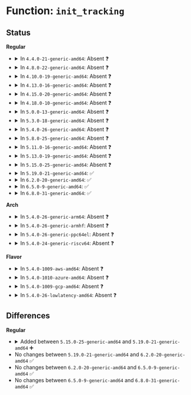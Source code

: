 # Function: <code>init_tracking</code>

## Status
<b>Regular</b>
<ul>
<li>
<details>
<summary>In <code>4.4.0-21-generic-amd64</code>: Absent ❓</summary>

```json
{
  "name": "init_tracking",
  "collision_type": "Unique Static",
  "inline_type": "Selective",
  "funcs": [
    {
      "addr": 18446744071580846160,
      "name": "init_tracking",
      "external": false,
      "loc": "mm/slub.c:547",
      "file": "mm/slub.c",
      "inline": "not declared, inlined",
      "caller_inline": [
        "mm/slub.c:new_slab",
        "mm/slub.c:kmem_cache_open"
      ],
      "caller_func": [
        "mm/slub.c:new_slab",
        "mm/slub.c:kmem_cache_open"
      ]
    }
  ],
  "symbols": [
    {
      "addr": 18446744071580846160,
      "name": "init_tracking.part.49",
      "section": ".text",
      "bind": "STB_LOCAL",
      "size": 50
    }
  ]
}
```
</details>
</li>
<li>
<details>
<summary>In <code>4.8.0-22-generic-amd64</code>: Absent ❓</summary>

```json
{
  "name": "init_tracking",
  "collision_type": "Unique Static",
  "inline_type": "Selective",
  "funcs": [
    {
      "addr": 18446744071580995665,
      "name": "init_tracking",
      "external": false,
      "loc": "mm/slub.c:558",
      "file": "mm/slub.c",
      "inline": "not declared, inlined",
      "caller_inline": [
        "mm/slub.c:kmem_cache_open"
      ],
      "caller_func": [
        "mm/slub.c:kmem_cache_open"
      ]
    }
  ],
  "symbols": [
    {
      "addr": 18446744071580972464,
      "name": "init_tracking.part.54",
      "section": ".text",
      "bind": "STB_LOCAL",
      "size": 50
    }
  ]
}
```
</details>
</li>
<li>
<details>
<summary>In <code>4.10.0-19-generic-amd64</code>: Absent ❓</summary>

```json
{
  "name": "init_tracking",
  "collision_type": "Unique Static",
  "inline_type": "Selective",
  "funcs": [
    {
      "addr": 18446744071581069489,
      "name": "init_tracking",
      "external": false,
      "loc": "mm/slub.c:555",
      "file": "mm/slub.c",
      "inline": "not declared, inlined",
      "caller_inline": [
        "mm/slub.c:kmem_cache_open"
      ],
      "caller_func": [
        "mm/slub.c:kmem_cache_open"
      ]
    }
  ],
  "symbols": [
    {
      "addr": 18446744071581046464,
      "name": "init_tracking.part.57",
      "section": ".text",
      "bind": "STB_LOCAL",
      "size": 50
    }
  ]
}
```
</details>
</li>
<li>
<details>
<summary>In <code>4.13.0-16-generic-amd64</code>: Absent ❓</summary>

```json
{
  "name": "init_tracking",
  "collision_type": "Unique Static",
  "inline_type": "Selective",
  "funcs": [
    {
      "addr": 18446744071581120670,
      "name": "init_tracking",
      "external": false,
      "loc": "mm/slub.c:557",
      "file": "mm/slub.c",
      "inline": "not declared, inlined",
      "caller_inline": [
        "mm/slub.c:__kmem_cache_create"
      ],
      "caller_func": [
        "mm/slub.c:__kmem_cache_create"
      ]
    }
  ],
  "symbols": [
    {
      "addr": 18446744071581094160,
      "name": "init_tracking.part.56",
      "section": ".text",
      "bind": "STB_LOCAL",
      "size": 50
    }
  ]
}
```
</details>
</li>
<li>
<details>
<summary>In <code>4.15.0-20-generic-amd64</code>: Absent ❓</summary>

```json
{
  "name": "init_tracking",
  "collision_type": "Unique Static",
  "inline_type": "Selective",
  "funcs": [
    {
      "addr": 18446744071581233074,
      "name": "init_tracking",
      "external": false,
      "loc": "mm/slub.c:592",
      "file": "mm/slub.c",
      "inline": "not declared, inlined",
      "caller_inline": [
        "mm/slub.c:__kmem_cache_create"
      ],
      "caller_func": [
        "mm/slub.c:__kmem_cache_create"
      ]
    }
  ],
  "symbols": [
    {
      "addr": 18446744071581206416,
      "name": "init_tracking.part.57",
      "section": ".text",
      "bind": "STB_LOCAL",
      "size": 50
    }
  ]
}
```
</details>
</li>
<li>
<details>
<summary>In <code>4.18.0-10-generic-amd64</code>: Absent ❓</summary>

```json
{
  "name": "init_tracking",
  "collision_type": "Unique Static",
  "inline_type": "Selective",
  "funcs": [
    {
      "addr": 18446744071581369041,
      "name": "init_tracking",
      "external": false,
      "loc": "mm/slub.c:577",
      "file": "mm/slub.c",
      "inline": "not declared, inlined",
      "caller_inline": [
        "mm/slub.c:kmem_cache_open"
      ],
      "caller_func": [
        "mm/slub.c:kmem_cache_open"
      ]
    }
  ],
  "symbols": [
    {
      "addr": 18446744071581350656,
      "name": "init_tracking.part.61",
      "section": ".text",
      "bind": "STB_LOCAL",
      "size": 50
    }
  ]
}
```
</details>
</li>
<li>
<details>
<summary>In <code>5.0.0-13-generic-amd64</code>: Absent ❓</summary>

```json
{
  "name": "init_tracking",
  "collision_type": "Unique Static",
  "inline_type": "Selective",
  "funcs": [
    {
      "addr": 18446744071581457853,
      "name": "init_tracking",
      "external": false,
      "loc": "mm/slub.c:582",
      "file": "mm/slub.c",
      "inline": "not declared, inlined",
      "caller_inline": [
        "mm/slub.c:kmem_cache_open"
      ],
      "caller_func": [
        "mm/slub.c:kmem_cache_open"
      ]
    }
  ],
  "symbols": [
    {
      "addr": 18446744071581434544,
      "name": "init_tracking.part.64",
      "section": ".text",
      "bind": "STB_LOCAL",
      "size": 50
    }
  ]
}
```
</details>
</li>
<li>
<details>
<summary>In <code>5.3.0-18-generic-amd64</code>: Absent ❓</summary>

```json
{
  "name": "init_tracking",
  "collision_type": "Unique Static",
  "inline_type": "Selective",
  "funcs": [
    {
      "addr": 18446744071581572113,
      "name": "init_tracking",
      "external": false,
      "loc": "mm/slub.c:574",
      "file": "mm/slub.c",
      "inline": "not declared, inlined",
      "caller_inline": [
        "mm/slub.c:kmem_cache_open"
      ],
      "caller_func": [
        "mm/slub.c:kmem_cache_open"
      ]
    }
  ],
  "symbols": [
    {
      "addr": 18446744071581547008,
      "name": "init_tracking.part.0",
      "section": ".text",
      "bind": "STB_LOCAL",
      "size": 52
    }
  ]
}
```
</details>
</li>
<li>
<details>
<summary>In <code>5.4.0-26-generic-amd64</code>: Absent ❓</summary>

```json
{
  "name": "init_tracking",
  "collision_type": "Unique Static",
  "inline_type": "Selective",
  "funcs": [
    {
      "addr": 18446744071581637329,
      "name": "init_tracking",
      "external": false,
      "loc": "mm/slub.c:574",
      "file": "mm/slub.c",
      "inline": "not declared, inlined",
      "caller_inline": [
        "mm/slub.c:kmem_cache_open"
      ],
      "caller_func": [
        "mm/slub.c:kmem_cache_open"
      ]
    }
  ],
  "symbols": [
    {
      "addr": 18446744071581611904,
      "name": "init_tracking.part.0",
      "section": ".text",
      "bind": "STB_LOCAL",
      "size": 52
    }
  ]
}
```
</details>
</li>
<li>
<details>
<summary>In <code>5.8.0-25-generic-amd64</code>: Absent ❓</summary>

```json
{
  "name": "init_tracking",
  "collision_type": "Unique Static",
  "inline_type": "Full",
  "funcs": [
    {
      "addr": 18446744071581834884,
      "name": "init_tracking",
      "external": false,
      "loc": "mm/slub.c:609",
      "file": "mm/slub.c",
      "inline": "not declared, inlined",
      "caller_inline": [
        "mm/slub.c:early_kmem_cache_node_alloc",
        "mm/slub.c:early_kmem_cache_node_alloc"
      ],
      "caller_func": []
    }
  ],
  "symbols": []
}
```
</details>
</li>
<li>
<details>
<summary>In <code>5.11.0-16-generic-amd64</code>: Absent ❓</summary>

```json
{
  "name": "init_tracking",
  "collision_type": "Unique Static",
  "inline_type": "Full",
  "funcs": [
    {
      "addr": 18446744071581880756,
      "name": "init_tracking",
      "external": false,
      "loc": "mm/slub.c:604",
      "file": "mm/slub.c",
      "inline": "not declared, inlined",
      "caller_inline": [
        "mm/slub.c:early_kmem_cache_node_alloc",
        "mm/slub.c:early_kmem_cache_node_alloc"
      ],
      "caller_func": []
    }
  ],
  "symbols": []
}
```
</details>
</li>
<li>
<details>
<summary>In <code>5.13.0-19-generic-amd64</code>: Absent ❓</summary>

```json
{
  "name": "init_tracking",
  "collision_type": "Unique Static",
  "inline_type": "Full",
  "funcs": [
    {
      "addr": 18446744071581912452,
      "name": "init_tracking",
      "external": false,
      "loc": "mm/slub.c:615",
      "file": "mm/slub.c",
      "inline": "not declared, inlined",
      "caller_inline": [
        "mm/slub.c:early_kmem_cache_node_alloc",
        "mm/slub.c:early_kmem_cache_node_alloc"
      ],
      "caller_func": []
    }
  ],
  "symbols": []
}
```
</details>
</li>
<li>
<details>
<summary>In <code>5.15.0-25-generic-amd64</code>: Absent ❓</summary>

```json
{
  "name": "init_tracking",
  "collision_type": "Unique Static",
  "inline_type": "Full",
  "funcs": [
    {
      "addr": 18446744071582207892,
      "name": "init_tracking",
      "external": false,
      "loc": "mm/slub.c:726",
      "file": "mm/slub.c",
      "inline": "not declared, inlined",
      "caller_inline": [
        "mm/slub.c:early_kmem_cache_node_alloc",
        "mm/slub.c:early_kmem_cache_node_alloc"
      ],
      "caller_func": []
    }
  ],
  "symbols": []
}
```
</details>
</li>
<li>
<details>
<summary>In <code>5.19.0-21-generic-amd64</code>: ✅</summary>

```c
void init_tracking(struct kmem_cache * s, void * object)
```

```json
{
  "name": "init_tracking",
  "collision_type": "Unique Static",
  "inline_type": "No",
  "funcs": [
    {
      "addr": 18446744071582661840,
      "name": "init_tracking",
      "external": false,
      "loc": "mm/slub.c:771",
      "file": "mm/slub.c",
      "inline": "seen, unknown",
      "caller_inline": [],
      "caller_func": [
        "mm/slub.c:init_kmem_cache_nodes",
        "mm/slub.c:setup_object"
      ]
    }
  ],
  "symbols": [
    {
      "addr": 18446744071582661840,
      "name": "init_tracking",
      "section": ".text",
      "bind": "STB_LOCAL",
      "size": 80
    }
  ]
}
```
</details>
</li>
<li>
<details>
<summary>In <code>6.2.0-20-generic-amd64</code>: ✅</summary>

```c
void init_tracking(struct kmem_cache * s, void * object)
```

```json
{
  "name": "init_tracking",
  "collision_type": "Unique Static",
  "inline_type": "No",
  "funcs": [
    {
      "addr": 18446744071583186304,
      "name": "init_tracking",
      "external": false,
      "loc": "mm/slub.c:786",
      "file": "mm/slub.c",
      "inline": "seen, unknown",
      "caller_inline": [],
      "caller_func": [
        "mm/slub.c:early_kmem_cache_node_alloc",
        "mm/slub.c:setup_object"
      ]
    }
  ],
  "symbols": [
    {
      "addr": 18446744071583186304,
      "name": "init_tracking",
      "section": ".text",
      "bind": "STB_LOCAL",
      "size": 80
    }
  ]
}
```
</details>
</li>
<li>
<details>
<summary>In <code>6.5.0-9-generic-amd64</code>: ✅</summary>

```c
void init_tracking(struct kmem_cache * s, void * object)
```

```json
{
  "name": "init_tracking",
  "collision_type": "Unique Static",
  "inline_type": "No",
  "funcs": [
    {
      "addr": 18446744071583404064,
      "name": "init_tracking",
      "external": false,
      "loc": "mm/slub.c:807",
      "file": "mm/slub.c",
      "inline": "seen, unknown",
      "caller_inline": [],
      "caller_func": [
        "mm/slub.c:early_kmem_cache_node_alloc",
        "mm/slub.c:setup_object"
      ]
    }
  ],
  "symbols": [
    {
      "addr": 18446744071583404064,
      "name": "init_tracking",
      "section": ".text",
      "bind": "STB_LOCAL",
      "size": 80
    }
  ]
}
```
</details>
</li>
<li>
<details>
<summary>In <code>6.8.0-31-generic-amd64</code>: ✅</summary>

```c
void init_tracking(struct kmem_cache * s, void * object)
```

```json
{
  "name": "init_tracking",
  "collision_type": "Unique Static",
  "inline_type": "No",
  "funcs": [
    {
      "addr": 18446744071583383520,
      "name": "init_tracking",
      "external": false,
      "loc": "mm/slub.c:920",
      "file": "mm/slub.c",
      "inline": "seen, unknown",
      "caller_inline": [],
      "caller_func": [
        "mm/slub.c:early_kmem_cache_node_alloc",
        "mm/slub.c:setup_object"
      ]
    }
  ],
  "symbols": [
    {
      "addr": 18446744071583383520,
      "name": "init_tracking",
      "section": ".text",
      "bind": "STB_LOCAL",
      "size": 80
    }
  ]
}
```
</details>
</li>
</ul>
<b>Arch</b>
<ul>
<li>
<details>
<summary>In <code>5.4.0-26-generic-arm64</code>: Absent ❓</summary>

```json
{
  "name": "init_tracking",
  "collision_type": "Unique Static",
  "inline_type": "Selective",
  "funcs": [
    {
      "addr": 18446603336493086132,
      "name": "init_tracking",
      "external": false,
      "loc": "mm/slub.c:574",
      "file": "mm/slub.c",
      "inline": "not declared, inlined",
      "caller_inline": [
        "mm/slub.c:kmem_cache_open"
      ],
      "caller_func": [
        "mm/slub.c:kmem_cache_open"
      ]
    }
  ],
  "symbols": [
    {
      "addr": 18446603336493055912,
      "name": "init_tracking.part.0",
      "section": ".text",
      "bind": "STB_LOCAL",
      "size": 80
    }
  ]
}
```
</details>
</li>
<li>
<details>
<summary>In <code>5.4.0-26-generic-armhf</code>: Absent ❓</summary>

```json
{
  "name": "init_tracking",
  "collision_type": "Unique Static",
  "inline_type": "Selective",
  "funcs": [
    {
      "addr": 3226793464,
      "name": "init_tracking",
      "external": false,
      "loc": "mm/slub.c:574",
      "file": "mm/slub.c",
      "inline": "not declared, inlined",
      "caller_inline": [
        "mm/slub.c:kmem_cache_open"
      ],
      "caller_func": [
        "mm/slub.c:kmem_cache_open"
      ]
    }
  ],
  "symbols": [
    {
      "addr": 3226767732,
      "name": "init_tracking.part.0",
      "section": ".text",
      "bind": "STB_LOCAL",
      "size": 64
    }
  ]
}
```
</details>
</li>
<li>
<details>
<summary>In <code>5.4.0-26-generic-ppc64el</code>: Absent ❓</summary>

```json
{
  "name": "init_tracking",
  "collision_type": "Unique Static",
  "inline_type": "Selective",
  "funcs": [
    {
      "addr": 13835058055286533072,
      "name": "init_tracking",
      "external": false,
      "loc": "mm/slub.c:574",
      "file": "mm/slub.c",
      "inline": "not declared, inlined",
      "caller_inline": [
        "mm/slub.c:kmem_cache_open"
      ],
      "caller_func": [
        "mm/slub.c:kmem_cache_open"
      ]
    }
  ],
  "symbols": [
    {
      "addr": 13835058055286495456,
      "name": "init_tracking.part.0",
      "section": ".text",
      "bind": "STB_LOCAL",
      "size": 96
    }
  ]
}
```
</details>
</li>
<li>
<details>
<summary>In <code>5.4.0-24-generic-riscv64</code>: Absent ❓</summary>

```json
{
  "name": "init_tracking",
  "collision_type": "Unique Static",
  "inline_type": "Selective",
  "funcs": [
    {
      "addr": 18446743936272944240,
      "name": "init_tracking",
      "external": false,
      "loc": "mm/slub.c:574",
      "file": "mm/slub.c",
      "inline": "not declared, inlined",
      "caller_inline": [
        "mm/slub.c:kmem_cache_open"
      ],
      "caller_func": [
        "mm/slub.c:kmem_cache_open"
      ]
    }
  ],
  "symbols": [
    {
      "addr": 18446743936272922602,
      "name": "init_tracking.part.0",
      "section": ".text",
      "bind": "STB_LOCAL",
      "size": 70
    }
  ]
}
```
</details>
</li>
</ul>
<b>Flavor</b>
<ul>
<li>
<details>
<summary>In <code>5.4.0-1009-aws-amd64</code>: Absent ❓</summary>

```json
{
  "name": "init_tracking",
  "collision_type": "Unique Static",
  "inline_type": "Selective",
  "funcs": [
    {
      "addr": 18446744071581606065,
      "name": "init_tracking",
      "external": false,
      "loc": "mm/slub.c:574",
      "file": "mm/slub.c",
      "inline": "not declared, inlined",
      "caller_inline": [
        "mm/slub.c:kmem_cache_open"
      ],
      "caller_func": [
        "mm/slub.c:kmem_cache_open"
      ]
    }
  ],
  "symbols": [
    {
      "addr": 18446744071581580640,
      "name": "init_tracking.part.0",
      "section": ".text",
      "bind": "STB_LOCAL",
      "size": 52
    }
  ]
}
```
</details>
</li>
<li>
<details>
<summary>In <code>5.4.0-1010-azure-amd64</code>: Absent ❓</summary>

```json
{
  "name": "init_tracking",
  "collision_type": "Unique Static",
  "inline_type": "Selective",
  "funcs": [
    {
      "addr": 18446744071581547409,
      "name": "init_tracking",
      "external": false,
      "loc": "mm/slub.c:574",
      "file": "mm/slub.c",
      "inline": "not declared, inlined",
      "caller_inline": [
        "mm/slub.c:kmem_cache_open"
      ],
      "caller_func": [
        "mm/slub.c:kmem_cache_open"
      ]
    }
  ],
  "symbols": [
    {
      "addr": 18446744071581522208,
      "name": "init_tracking.part.0",
      "section": ".text",
      "bind": "STB_LOCAL",
      "size": 52
    }
  ]
}
```
</details>
</li>
<li>
<details>
<summary>In <code>5.4.0-1009-gcp-amd64</code>: Absent ❓</summary>

```json
{
  "name": "init_tracking",
  "collision_type": "Unique Static",
  "inline_type": "Selective",
  "funcs": [
    {
      "addr": 18446744071581597377,
      "name": "init_tracking",
      "external": false,
      "loc": "mm/slub.c:574",
      "file": "mm/slub.c",
      "inline": "not declared, inlined",
      "caller_inline": [
        "mm/slub.c:kmem_cache_open"
      ],
      "caller_func": [
        "mm/slub.c:kmem_cache_open"
      ]
    }
  ],
  "symbols": [
    {
      "addr": 18446744071581571952,
      "name": "init_tracking.part.0",
      "section": ".text",
      "bind": "STB_LOCAL",
      "size": 52
    }
  ]
}
```
</details>
</li>
<li>
<details>
<summary>In <code>5.4.0-26-lowlatency-amd64</code>: Absent ❓</summary>

```json
{
  "name": "init_tracking",
  "collision_type": "Unique Static",
  "inline_type": "Selective",
  "funcs": [
    {
      "addr": 18446744071581663233,
      "name": "init_tracking",
      "external": false,
      "loc": "mm/slub.c:574",
      "file": "mm/slub.c",
      "inline": "not declared, inlined",
      "caller_inline": [
        "mm/slub.c:kmem_cache_open"
      ],
      "caller_func": [
        "mm/slub.c:kmem_cache_open"
      ]
    }
  ],
  "symbols": [
    {
      "addr": 18446744071581637008,
      "name": "init_tracking.part.0",
      "section": ".text",
      "bind": "STB_LOCAL",
      "size": 52
    }
  ]
}
```
</details>
</li>
</ul>

## Differences
<b>Regular</b>
<ul>
<li>
<details>
<summary>Added between <code>5.15.0-25-generic-amd64</code> and <code>5.19.0-21-generic-amd64</code> ➕</summary>

```c
void init_tracking(struct kmem_cache * s, void * object)
```
</details>
</li>
<li>
No changes between <code>5.19.0-21-generic-amd64</code> and <code>6.2.0-20-generic-amd64</code> ✅
</li>
<li>
No changes between <code>6.2.0-20-generic-amd64</code> and <code>6.5.0-9-generic-amd64</code> ✅
</li>
<li>
No changes between <code>6.5.0-9-generic-amd64</code> and <code>6.8.0-31-generic-amd64</code> ✅
</li>
</ul>
